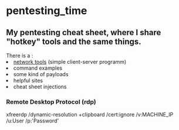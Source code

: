 # pentesting_time
<h2>My pentesting cheat sheet, where I share "hotkey" tools and the same things.</h2>
There is a :
  <li> <a href='https://github.com/Kode-n-Rolla/pentesting_time/tree/main/network_tools'>network tools</a> (simple client-server programm)
  <li> command examples
  <li> some kind of payloads
  <li> helpful sites
  <li> cheat sheet injections

 
<h3>Remote Desktop Protocol (rdp)</h3>
xfreerdp /dynamic-resolution +clipboard /cert:ignore /v:MACHINE_IP /u:User /p:'Password'

